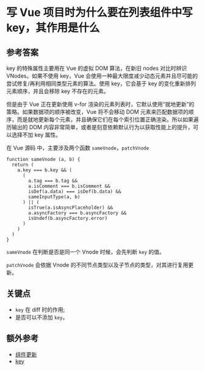 # 写 Vue 项目时为什么要在列表组件中写 key，其作用是什么

## 参考答案

key 的特殊属性主要用在 Vue 的虚拟 DOM 算法，在新旧 nodes 对比时辨识 VNodes。如果不使用 key，Vue 会使用一种最大限度减少动态元素并且尽可能的尝试修复/再利用相同类型元素的算法。使用 key，它会基于 key 的变化重新排列元素顺序，并且会移除 key 不存在的元素。

但是由于 Vue 正在更新使用 v-for 渲染的元素列表时，它默认使用“就地更新”的策略。如果数据项的顺序被改变，Vue 将不会移动 DOM 元素来匹配数据项的顺序，而是就地更新每个元素，并且确保它们在每个索引位置正确渲染。所以如果遍历输出的 DOM 内容非常简单，或者是刻意依赖默认行为以获取性能上的提升，可以选择不加 key 属性。

在 Vue 源码 中，主要涉及两个函数 `sameVnode`，`patchVnode`

```es6
function sameVnode (a, b) {
  return (
    a.key === b.key && (
      (
        a.tag === b.tag &&
        a.isComment === b.isComment &&
        isDef(a.data) === isDef(b.data) &&
        sameInputType(a, b)
      ) || (
        isTrue(a.isAsyncPlaceholder) &&
        a.asyncFactory === b.asyncFactory &&
        isUndef(b.asyncFactory.error)
      )
    )
  )
}
```

`sameVnode` 在判断是否是同一个 Vnode 时候，会先判断 `key` 的值。

`patchVnode` 会依据 Vnode 的不同节点类型以及子节点的类型，对其进行复用更新。

## 关键点

* `key` 在 diff 时的作用;
* 是否可以不添加 `key`。

## 额外参考

* [组件更新](https://ustbhuangyi.github.io/vue-analysis/reactive/component-update.html#%E6%96%B0%E6%97%A7%E8%8A%82%E7%82%B9%E4%B8%8D%E5%90%8C)
* [key](https://cn.vuejs.org/v2/api/#key)

<!-- tags: (javascript、vue) -->

<!-- expertise: (2) -->

